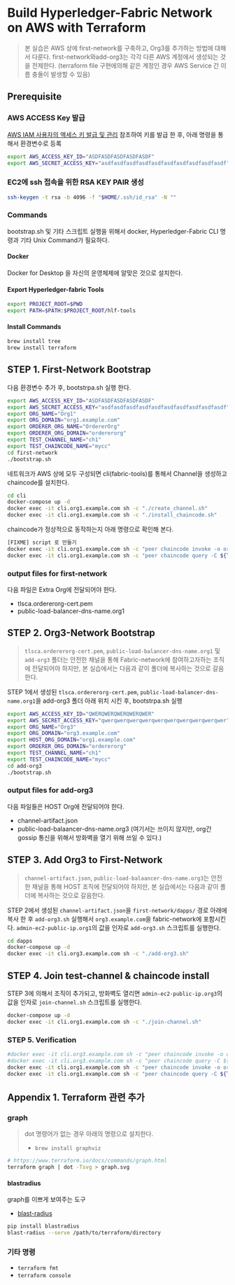# Build Hyperledger-Fabric Network on AWS with Terraform

> 본 실습은 AWS 상에 first-network를 구축하고, Org3를 추가하는 방법에 대해서 다룬다.
> first-network와add-org3는 각각 다른 AWS 계정에서 생성되는 것을 전제한다. (terraform file 구현에의해 같은 계정인 경우 AWS Service 간 이름 충돌이 발생할 수 있음)  

## Prerequisite

### AWS ACCESS Key 발급

[AWS IAM 사용자의 액세스 키 발급 및 관리](https://www.44bits.io/ko/post/publishing_and_managing_aws_user_access_key) 참조하여 키를 발급 한 후, 아래 명령을 통해서 환경변수로 등록

```bash
export AWS_ACCESS_KEY_ID="ASDFASDFASDFASDFASDF"
export AWS_SECRET_ACCESS_KEY="asdfasdfasdfasdfasdfasdfasdfasdfasdfasdf"
```

### EC2에 ssh 접속을 위한 RSA KEY PAIR 생성

```bash
ssh-keygen -t rsa -b 4096 -f "$HOME/.ssh/id_rsa" -N ""
```

### Commands

bootstrap.sh 및 기타 스크립트 실행을 위해서 docker, Hyperledger-Fabric CLI 명령과 기타 Unix Command가 필요하다.

#### Docker

Docker for Desktop 을 자신의 운영체제에 알맞은 것으로 설치한다.

#### Export Hyperledger-fabric Tools

```bash
export PROJECT_ROOT=$PWD
export PATH=$PATH:$PROJECT_ROOT/hlf-tools
```

#### Install Commands

```bash
brew install tree
brew install terraform
```

## STEP 1. First-Network Bootstrap

다음 환경변수 추가 후, bootstrpa.sh 실행 한다.

```bash
export AWS_ACCESS_KEY_ID="ASDFASDFASDFASDFASDF"
export AWS_SECRET_ACCESS_KEY="asdfasdfasdfasdfasdfasdfasdfasdfasdfasdf"
export ORG_NAME="Org1"
export ORG_DOMAIN="org1.example.com"
export ORDERER_ORG_NAME="OrdererOrg"
export ORDERER_ORG_DOMAIN="ordererorg"
export TEST_CHANNEL_NAME="ch1"
export TEST_CHAINCODE_NAME="mycc"
cd first-network
./bootstrap.sh
```

네트워크가 AWS 상에 모두 구성되면 cli(fabric-tools)를 통해서 Channel을 생성하고 chaincode를 설치한다.

```bash
cd cli
docker-compose up -d
docker exec -it cli.org1.example.com sh -c "./create_channel.sh"
docker exec -it cli.org1.example.com sh -c "./install_chaincode.sh"
```

chaincode가 정상적으로 동작하는지 아래 명령으로 확인해 본다.

```bash
[FIXME] script 로 만들기
docker exec -it cli.org1.example.com sh -c "peer chaincode invoke -o orderer0.ordererorg:57050 --tls true --cafile ${ORDERER_ORG_TLSCACERTS} -C ${TEST_CHANNEL_NAME} -n ${TEST_CHAINCODE_NAME} -c '{\"Args\":[\"invoke\",\"a\",\"b\",\"10\"]}'"
docker exec -it cli.org1.example.com sh -c "peer chaincode query -C ${TEST_CHANNEL_NAME} -n ${TEST_CHAINCODE_NAME} -c '{\"Args\":[\"query\",\"a\"]}'"
```

### output files for first-network

다음 파일은 Extra Org에 전달되어야 한다.

* tlsca.ordererorg-cert.pem
* public-load-balancer-dns-name.org1

## STEP 2. Org3-Network Bootstrap

> `tlsca.ordererorg-cert.pem`, `public-load-balancer-dns-name.org1` 및 `add-org3` 폴더는 안전한 채널을 통해 Fabric-network에 참여하고자하는 조직에 전달되어야 하지만, 본 실습에서는 다음과 같이 폴더에 복사하는 것으로 갈음한다.

STEP 1에서 생성된 `tlsca.ordererorg-cert.pem`, `public-load-balancer-dns-name.org1`을 add-org3 폴더 아래 위치 시킨 후, bootstrpa.sh 실행

```bash
export AWS_ACCESS_KEY_ID="QWERQWERQWERQWERQWER"
export AWS_SECRET_ACCESS_KEY="qwerqwerqwerqwerqwerqwerqwerqwerqwerqwer"
export ORG_NAME="Org3"
export ORG_DOMAIN="org3.example.com"
export HOST_ORG_DOMAIN="org1.example.com"
export ORDERER_ORG_DOMAIN="ordererorg"
export TEST_CHANNEL_NAME="ch1"
export TEST_CHAINCODE_NAME="mycc"
cd add-org3
./bootstrap.sh
```

### output files for add-org3

다음 파일들은 HOST Org에 전달되어야 한다.

* channel-artifact.json
* public-load-balaancer-dns-name.org3 (여기서는 쓰이지 않지만, org간 gossip 통신을 위해서 방화벽을 열기 위해 쓰일 수 있다.)

## STEP 3. Add Org3 to First-Network

> `channel-artifact.json`, `public-load-balaancer-dns-name.org3`는 안전한 채널을 통해 HOST 조직에 전달되어야 하지만, 본 실습에서는 다음과 같이 폴더에 복사하는 것으로 갈음한다.  

STEP 2에서 생성된 `channel-artifact.json`을 `first-network/dapps/` 경로 아래에 복사 한 후 `add-org3.sh` 실행해서 `org3.example.com`을 fabric-network에 포함시킨다.
`admin-ec2-public-ip.org1`의 값을 인자로 `add-org3.sh` 스크립트를 실행한다.

```bash
cd dapps
docker-compose up -d
docker exec -it cli.org3.example.com sh -c "./add-org3.sh"
```

## STEP 4. Join test-channel & chaincode install  

STEP 3에 의해서 조직이 추가되고, 방화벽도 열리면 `admin-ec2-public-ip.org3`의 값을 인자로 `join-channel.sh` 스크립트를 실행한다.

```bash
docker-compose up -d
docker exec -it cli.org1.example.com sh -c "./join-channel.sh"
```

### STEP 5. Verification

```bash
#docker exec -it cli.org3.example.com sh -c "peer chaincode invoke -o orderer0.ordererorg:57050 --tls true --cafile ${ORDERER_ORG_TLSCACERTS} -C ${TEST_CHANNEL_NAME} -n ${TEST_CHAINCODE_NAME} -c '{\"Args\":[\"invoke\",\"a\",\"b\",\"10\"]}'"
#docker exec -it cli.org3.example.com sh -c "peer chaincode query -C ${TEST_CHANNEL_NAME} -n ${TEST_CHAINCODE_NAME} -c '{\"Args\":[\"query\",\"a\"]}'"
docker exec -it cli.org1.example.com sh -c "peer chaincode invoke -o orderer0.ordererorg:57050 --tls true --cafile ${ORDERER_ORG_TLSCACERTS} -C ${TEST_CHANNEL_NAME} -n ${TEST_CHAINCODE_NAME} -c '{\"Args\":[\"invoke\",\"a\",\"b\",\"10\"]}'"
docker exec -it cli.org1.example.com sh -c "peer chaincode query -C ${TEST_CHANNEL_NAME} -n ${TEST_CHAINCODE_NAME} -c '{\"Args\":[\"query\",\"a\"]}'"
```

## Appendix 1. Terraform 관련 추가

### graph

> dot 명령어가 없는 경우 아래의 명령으로 설치한다.
>
> * `brew install graphviz`

```bash
# https://www.terraform.io/docs/commands/graph.html
terraform graph | dot -Tsvg > graph.svg
```

#### blastradius

graph를 이쁘게 보여주는 도구

* [blast-radius](https://github.com/28mm/blast-radius)

```bash
pip install blastradius
blast-radius --serve /path/to/terraform/directory
```

### 기타 명령

* `terraform fmt`
* `terraform console`
